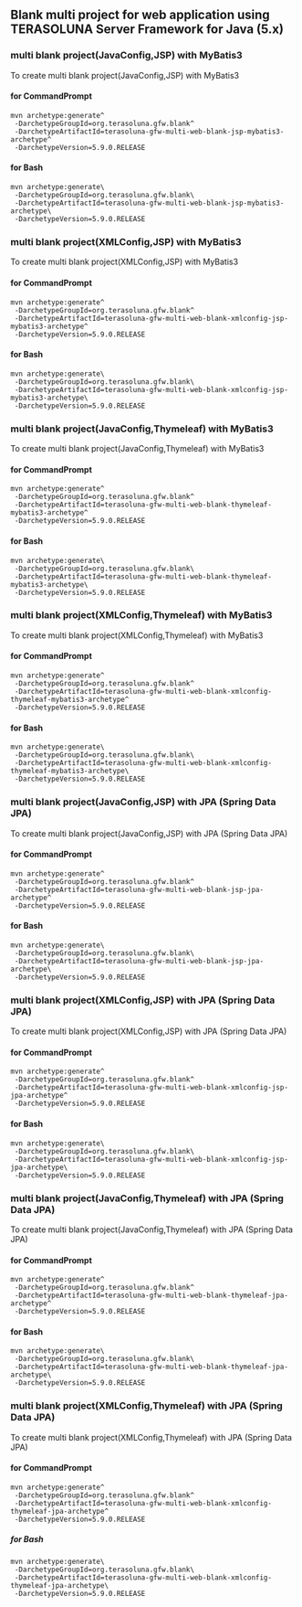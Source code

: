 ## Blank multi project for web application using TERASOLUNA Server Framework for Java (5.x)

### multi blank project(JavaConfig,JSP) with MyBatis3

To create multi blank project(JavaConfig,JSP) with MyBatis3

#### for CommandPrompt

```console
mvn archetype:generate^
 -DarchetypeGroupId=org.terasoluna.gfw.blank^
 -DarchetypeArtifactId=terasoluna-gfw-multi-web-blank-jsp-mybatis3-archetype^
 -DarchetypeVersion=5.9.0.RELEASE
```

#### for Bash

```console
mvn archetype:generate\
 -DarchetypeGroupId=org.terasoluna.gfw.blank\
 -DarchetypeArtifactId=terasoluna-gfw-multi-web-blank-jsp-mybatis3-archetype\
 -DarchetypeVersion=5.9.0.RELEASE
```

### multi blank project(XMLConfig,JSP) with MyBatis3

To create multi blank project(XMLConfig,JSP) with MyBatis3

#### for CommandPrompt

```console
mvn archetype:generate^
 -DarchetypeGroupId=org.terasoluna.gfw.blank^
 -DarchetypeArtifactId=terasoluna-gfw-multi-web-blank-xmlconfig-jsp-mybatis3-archetype^
 -DarchetypeVersion=5.9.0.RELEASE
```

#### for Bash

```console
mvn archetype:generate\
 -DarchetypeGroupId=org.terasoluna.gfw.blank\
 -DarchetypeArtifactId=terasoluna-gfw-multi-web-blank-xmlconfig-jsp-mybatis3-archetype\
 -DarchetypeVersion=5.9.0.RELEASE
```

### multi blank project(JavaConfig,Thymeleaf) with MyBatis3

To create multi blank project(JavaConfig,Thymeleaf) with MyBatis3

#### for CommandPrompt

```console
mvn archetype:generate^
 -DarchetypeGroupId=org.terasoluna.gfw.blank^
 -DarchetypeArtifactId=terasoluna-gfw-multi-web-blank-thymeleaf-mybatis3-archetype^
 -DarchetypeVersion=5.9.0.RELEASE
```

#### for Bash

```console
mvn archetype:generate\
 -DarchetypeGroupId=org.terasoluna.gfw.blank\
 -DarchetypeArtifactId=terasoluna-gfw-multi-web-blank-thymeleaf-mybatis3-archetype\
 -DarchetypeVersion=5.9.0.RELEASE
```

### multi blank project(XMLConfig,Thymeleaf) with MyBatis3

To create multi blank project(XMLConfig,Thymeleaf) with MyBatis3

#### for CommandPrompt

```console
mvn archetype:generate^
 -DarchetypeGroupId=org.terasoluna.gfw.blank^
 -DarchetypeArtifactId=terasoluna-gfw-multi-web-blank-xmlconfig-thymeleaf-mybatis3-archetype^
 -DarchetypeVersion=5.9.0.RELEASE
```

#### for Bash

```console
mvn archetype:generate\
 -DarchetypeGroupId=org.terasoluna.gfw.blank\
 -DarchetypeArtifactId=terasoluna-gfw-multi-web-blank-xmlconfig-thymeleaf-mybatis3-archetype\
 -DarchetypeVersion=5.9.0.RELEASE
```

### multi blank project(JavaConfig,JSP) with JPA (Spring Data JPA)

To create multi blank project(JavaConfig,JSP) with JPA (Spring Data JPA)

#### for CommandPrompt

```console
mvn archetype:generate^
 -DarchetypeGroupId=org.terasoluna.gfw.blank^
 -DarchetypeArtifactId=terasoluna-gfw-multi-web-blank-jsp-jpa-archetype^
 -DarchetypeVersion=5.9.0.RELEASE
```

#### for Bash

```console
mvn archetype:generate\
 -DarchetypeGroupId=org.terasoluna.gfw.blank\
 -DarchetypeArtifactId=terasoluna-gfw-multi-web-blank-jsp-jpa-archetype\
 -DarchetypeVersion=5.9.0.RELEASE
```

### multi blank project(XMLConfig,JSP) with JPA (Spring Data JPA)

To create multi blank project(XMLConfig,JSP) with JPA (Spring Data JPA)

#### for CommandPrompt

```console
mvn archetype:generate^
 -DarchetypeGroupId=org.terasoluna.gfw.blank^
 -DarchetypeArtifactId=terasoluna-gfw-multi-web-blank-xmlconfig-jsp-jpa-archetype^
 -DarchetypeVersion=5.9.0.RELEASE
```

#### for Bash

```console
mvn archetype:generate\
 -DarchetypeGroupId=org.terasoluna.gfw.blank\
 -DarchetypeArtifactId=terasoluna-gfw-multi-web-blank-xmlconfig-jsp-jpa-archetype\
 -DarchetypeVersion=5.9.0.RELEASE
```

### multi blank project(JavaConfig,Thymeleaf) with JPA (Spring Data JPA)

To create multi blank project(JavaConfig,Thymeleaf) with JPA (Spring Data JPA)

#### for CommandPrompt

```console
mvn archetype:generate^
 -DarchetypeGroupId=org.terasoluna.gfw.blank^
 -DarchetypeArtifactId=terasoluna-gfw-multi-web-blank-thymeleaf-jpa-archetype^
 -DarchetypeVersion=5.9.0.RELEASE
```

#### for Bash

```console
mvn archetype:generate\
 -DarchetypeGroupId=org.terasoluna.gfw.blank\
 -DarchetypeArtifactId=terasoluna-gfw-multi-web-blank-thymeleaf-jpa-archetype\
 -DarchetypeVersion=5.9.0.RELEASE
```

### multi blank project(XMLConfig,Thymeleaf) with JPA (Spring Data JPA)

To create multi blank project(XMLConfig,Thymeleaf) with JPA (Spring Data JPA)

#### for CommandPrompt

```console
mvn archetype:generate^
 -DarchetypeGroupId=org.terasoluna.gfw.blank^
 -DarchetypeArtifactId=terasoluna-gfw-multi-web-blank-xmlconfig-thymeleaf-jpa-archetype^
 -DarchetypeVersion=5.9.0.RELEASE
```

##### for Bash

```console
mvn archetype:generate\
 -DarchetypeGroupId=org.terasoluna.gfw.blank\
 -DarchetypeArtifactId=terasoluna-gfw-multi-web-blank-xmlconfig-thymeleaf-jpa-archetype\
 -DarchetypeVersion=5.9.0.RELEASE
```

